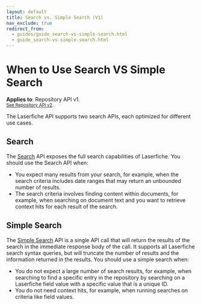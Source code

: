 ```yaml
---
layout: default
title: Search vs. Simple Search (V1)
nav_exclude: true
redirect_from:
  - guides/guide_search-vs-simple-search.html
  - guide_search-vs-simple-search.html
---
```


<!--© 2024 Laserfiche.
See LICENSE-DOCUMENTATION and LICENSE-CODE in the project root for license information.-->

# When to Use Search VS Simple Search
**Applies to**: Repository API v1.
<br/>
<sup>[See Repository API v2](../guide_search-vs-simple-search/).</sup>

The Laserfiche API supports two search APIs, each optimized for different use cases.

## Search

The [Search](../guide_search/) API exposes the full search capabilities of Laserfiche. You should use the Search API when:

- You expect many results from your search, for example, when the search criteria includes date ranges that may return an unbounded number of results.
- The search criteria involves finding content within documents, for example, when searching on document text and you want to retrieve context hits for each result of the search.

## Simple Search

The [Simple Search](../guide_simple-search/) API is a single API call that will return the results of the search in the immediate response body of the call. It supports all Laserfiche search syntax queries, but will truncate the number of results and the information returned in the results. You should use a simple search when:

- You do not expect a large number of search results, for example, when searching to find a specific entry in the repository by searching on a Laserfiche field value with a specific value that is a unique ID.
- You do not need context hits, for example, when running searches on criteria like field values.
